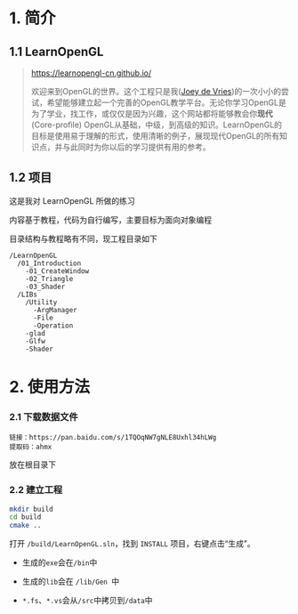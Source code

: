 # 1. 简介

## 1.1 LearnOpenGL

>https://learnopengl-cn.github.io/
>
>欢迎来到OpenGL的世界。这个工程只是我([Joey de Vries](http://joeydevries.com/))的一次小小的尝试，希望能够建立起一个完善的OpenGL教学平台。无论你学习OpenGL是为了学业，找工作，或仅仅是因为兴趣，这个网站都将能够教会你**现代**(Core-profile) OpenGL从基础，中级，到高级的知识。LearnOpenGL的目标是使用易于理解的形式，使用清晰的例子，展现现代OpenGL的所有知识点，并与此同时为你以后的学习提供有用的参考。

## 1.2 项目

这是我对 LearnOpenGL 所做的练习

内容基于教程，代码为自行编写，主要目标为面向对象编程

目录结构与教程略有不同，现工程目录如下

```
/LearnOpenGL
  /01_Introduction
    -01_CreateWindow
    -02_Triangle
    -03_Shader
  /LIBs
    /Utility
      -ArgManager
      -File
      -Operation
    -glad
    -Glfw
    -Shader
```

# 2. 使用方法

### 2.1 下载数据文件

```
链接：https://pan.baidu.com/s/1TQOqNW7gNLE8Uxhl34hLWg 
提取码：ahmx
```

放在根目录下

### 2.2 建立工程

```bash
mkdir build
cd build
cmake ..
```

打开 `/build/LearnOpenGL.sln`，找到 `INSTALL` 项目，右键点击“生成”。

- 生成的`exe`会在`/bin`中

- 生成的`lib`会在 `/lib/Gen `中
- `*.fs`、`*.vs`会从`/src`中拷贝到`/data`中